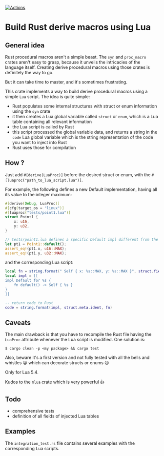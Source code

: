 [![Actions](https://github.com/dandyvica/luaproc/actions/workflows/rust.yml/badge.svg)](https://github.com/dandyvica/luaproc/actions/workflows/rust.yml)

# Build Rust derive macros using Lua

## General idea
Rust procedural macros aren't a simple beast. The ```syn``` and ```proc_macro``` crates aren't easy to grasp, because it unveils the intricacies of the language itself. Creating derive procedural macros using those crates is definitely the way to go.

But it can take time to master, and it's sometimes frustrating.

This crate implements a way to build derive procedural macros using a simple ```Lua``` script. The idea is quite simple:

* Rust populates some internal structures with struct or enum information using the ```syn``` crate
* it then creates a Lua global variable called ```struct``` or ```enum```, which is a Lua table containing all relevant information
* the Lua script is called by Rust
* this script processed the global variable data, and returns a string in the ```code``` Lua global variable which is the string representation of the code you want to inject into Rust
* Rust uses those for compilation

## How ?
Just add ```#[derive(LuaProc)]``` before the desired struct or enum, with the ```#[luaproc("path_to_lua_script.lua")]```.

For example, the following defines a new Default implementation, having all its value to the integer maximum:

```rust
#[derive(Debug, LuaProc)]
#[cfg(target_os = "linux")]
#[luaproc("tests/point1.lua")]
struct Point1 {
    x: u16,
    y: u32,
}

// tests/point1.lua defines a specific Default impl different from the standard one
let pt1 = Point1::default();
assert_eq!(pt1.x, u16::MAX);
assert_eq!(pt1.y, u32::MAX);
```

and the corresponding Lua script:

```lua
local fn = string.format(" Self { x: %s::MAX, y: %s::MAX }", struct.fields[1].type, struct.fields[2].type)
local impl = [[
impl Default for %s { 
    fn default() -> Self { %s } 
}
]]

-- return code to Rust
code = string.format(impl, struct.meta.ident, fn)
```



## Caveats
The main drawback is that you have to recompile the Rust file having the ```LuaProc``` attribute whenever the Lua script is modified. One solution is:

```
$ cargo clean -p <my package> && cargo test
```

Also, beware it's a first version and not fully tested with all the bells and whistles 😜 which can decorate structs or enums 😃

Only for Lua 5.4.

Kudos to the ```mlua``` crate which is very powerful 👍

## Todo
* comprehensive tests
* definition of all fields of injected Lua tables

## Examples
The ```integration_test.rs``` file contains several examples with the corresponding Lua scripts.
